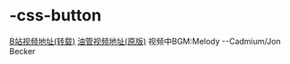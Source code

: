 # -css-button
[B站视频地址(转载)]("https://www.bilibili.com/video/BV1m7411Y7Nc")
[油管视频地址(原版)]("https://youtu.be/pdH5X2mXzPk")
视频中BGM:Melody --Cadmium/Jon Becker
